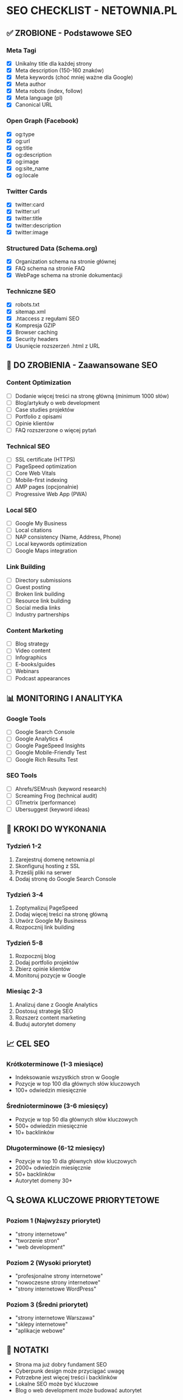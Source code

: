 # SEO CHECKLIST - NETOWNIA.PL

## ✅ ZROBIONE - Podstawowe SEO

### Meta Tagi
- [x] Unikalny title dla każdej strony
- [x] Meta description (150-160 znaków)
- [x] Meta keywords (choć mniej ważne dla Google)
- [x] Meta author
- [x] Meta robots (index, follow)
- [x] Meta language (pl)
- [x] Canonical URL

### Open Graph (Facebook)
- [x] og:type
- [x] og:url
- [x] og:title
- [x] og:description
- [x] og:image
- [x] og:site_name
- [x] og:locale

### Twitter Cards
- [x] twitter:card
- [x] twitter:url
- [x] twitter:title
- [x] twitter:description
- [x] twitter:image

### Structured Data (Schema.org)
- [x] Organization schema na stronie głównej
- [x] FAQ schema na stronie FAQ
- [x] WebPage schema na stronie dokumentacji

### Techniczne SEO
- [x] robots.txt
- [x] sitemap.xml
- [x] .htaccess z regułami SEO
- [x] Kompresja GZIP
- [x] Browser caching
- [x] Security headers
- [x] Usunięcie rozszerzeń .html z URL

## 🔄 DO ZROBIENIA - Zaawansowane SEO

### Content Optimization
- [ ] Dodanie więcej treści na stronę główną (minimum 1000 słów)
- [ ] Blog/artykuły o web development
- [ ] Case studies projektów
- [ ] Portfolio z opisami
- [ ] Opinie klientów
- [ ] FAQ rozszerzone o więcej pytań

### Technical SEO
- [ ] SSL certificate (HTTPS)
- [ ] PageSpeed optimization
- [ ] Core Web Vitals
- [ ] Mobile-first indexing
- [ ] AMP pages (opcjonalnie)
- [ ] Progressive Web App (PWA)

### Local SEO
- [ ] Google My Business
- [ ] Local citations
- [ ] NAP consistency (Name, Address, Phone)
- [ ] Local keywords optimization
- [ ] Google Maps integration

### Link Building
- [ ] Directory submissions
- [ ] Guest posting
- [ ] Broken link building
- [ ] Resource link building
- [ ] Social media links
- [ ] Industry partnerships

### Content Marketing
- [ ] Blog strategy
- [ ] Video content
- [ ] Infographics
- [ ] E-books/guides
- [ ] Webinars
- [ ] Podcast appearances

## 📊 MONITORING I ANALITYKA

### Google Tools
- [ ] Google Search Console
- [ ] Google Analytics 4
- [ ] Google PageSpeed Insights
- [ ] Google Mobile-Friendly Test
- [ ] Google Rich Results Test

### SEO Tools
- [ ] Ahrefs/SEMrush (keyword research)
- [ ] Screaming Frog (technical audit)
- [ ] GTmetrix (performance)
- [ ] Ubersuggest (keyword ideas)

## 🎯 KROKI DO WYKONANIA

### Tydzień 1-2
1. Zarejestruj domenę netownia.pl
2. Skonfiguruj hosting z SSL
3. Prześlij pliki na serwer
4. Dodaj stronę do Google Search Console

### Tydzień 3-4
1. Zoptymalizuj PageSpeed
2. Dodaj więcej treści na stronę główną
3. Utwórz Google My Business
4. Rozpocznij link building

### Tydzień 5-8
1. Rozpocznij blog
2. Dodaj portfolio projektów
3. Zbierz opinie klientów
4. Monitoruj pozycje w Google

### Miesiąc 2-3
1. Analizuj dane z Google Analytics
2. Dostosuj strategię SEO
3. Rozszerz content marketing
4. Buduj autorytet domeny

## 📈 CEL SEO

### Krótkoterminowe (1-3 miesiące)
- Indeksowanie wszystkich stron w Google
- Pozycje w top 100 dla głównych słów kluczowych
- 100+ odwiedzin miesięcznie

### Średnioterminowe (3-6 miesięcy)
- Pozycje w top 50 dla głównych słów kluczowych
- 500+ odwiedzin miesięcznie
- 10+ backlinków

### Długoterminowe (6-12 miesięcy)
- Pozycje w top 10 dla głównych słów kluczowych
- 2000+ odwiedzin miesięcznie
- 50+ backlinków
- Autorytet domeny 30+

## 🔍 SŁOWA KLUCZOWE PRIORYTETOWE

### Poziom 1 (Najwyższy priorytet)
- "strony internetowe"
- "tworzenie stron"
- "web development"

### Poziom 2 (Wysoki priorytet)
- "profesjonalne strony internetowe"
- "nowoczesne strony internetowe"
- "strony internetowe WordPress"

### Poziom 3 (Średni priorytet)
- "strony internetowe Warszawa"
- "sklepy internetowe"
- "aplikacje webowe"

## 📝 NOTATKI

- Strona ma już dobry fundament SEO
- Cyberpunk design może przyciągać uwagę
- Potrzebne jest więcej treści i backlinków
- Lokalne SEO może być kluczowe
- Blog o web development może budować autorytet
